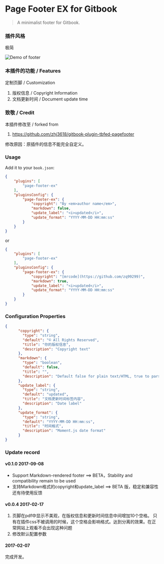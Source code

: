 Page Footer EX for Gitbook
==============

> A minimalist footer for Gitbook.

### 插件风格

极简

![Demo of footer](https://raw.githubusercontent.com/zq99299/gitbook-plugin-page-footer-ex/master/doc/images/gitbook-plugin-page-footer-ex-demo.jpg)

### 本插件的功能 / Features

定制页脚 / Customization

1. 版权信息 / Copyright Information
2. 文档更新时间 / Document update time

### 致敬 / Credit

本插件修改至 / forked from

1. https://github.com/zhj3618/gitbook-plugin-tbfed-pagefooter

修改原因：原插件的信息不能完全自定义。

### Usage

Add it to your `book.json`:

```json
{
    "plugins": [
        "page-footer-ex"
    ],
    "pluginsConfig": {
        "page-footer-ex": {
            "copyright": "By <em>author name</em>",
            "markdown": false,
            "update_label": "<i>updated</i>",
            "update_format": "YYYY-MM-DD HH:mm:ss"
        }
    }
}
```
or

```json
{
    "plugins": [
        "page-footer-ex"
    ],
    "pluginsConfig": {
        "page-footer-ex": {
            "copyright": "[mrcode](https://github.com/zq99299)",
            "markdown": true,
            "update_label": "<i>updated</i>",
            "update_format": "YYYY-MM-DD HH:mm:ss"
        }
    }
}
```

### Configuration Properties

```json
{
      "copyright": {
        "type": "string",
        "default": "© All Rights Reserved",
        "title": "你的版权信息",
        "description": "Copyright text"
      },
      "markdown": {
        "type": "boolean",
        "default": false,
        "title": "",
        "description": "Default false for plain text/HTML, true to parse copyright and update_label as Markdown"
      },
      "update_label": {
        "type": "string",
        "default": "updated",
        "title": "文档更新时间标签内容",
        "description": "Date label"
      },
      "update_format": {
        "type": "string",
        "default": "YYYY-MM-DD HH:mm:ss",
        "title": "时间格式",
        "description": "Moment.js date format"
      }
}
```

### Update record
#### v0.1.0 2017-09-08
 - Support Markdown-rendered footer ==> BETA，Stability and compatibility remain to be used
 - 支持Markdown格式的copyright和update_label ==> BETA 版，稳定和兼容性还有待使用反馈

#### v0.0.4 2017-02-17

1. 页脚在pdf中显示不美观，在版权信息和更新时间信息中间增加10个空格。
只有在插件css不被调用的时候，这个空格会影响格式。达到分离的效果。在正常网站上观看不会出现这种问题
2. 修改默认配置参数

#### 2017-02-07

完成开发。


